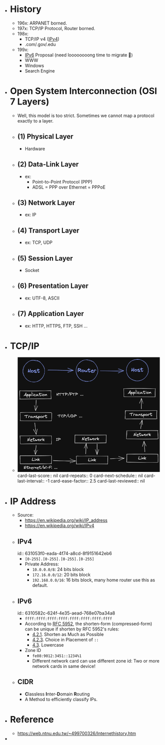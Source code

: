 - # History
	- 196x: ARPANET borned.
	- 197x: TCP/IP Protocol, Router borned.
	- 198x:
		- TCP/IP v4 ([IPv4](((631053f0-eada-4f74-a8cd-8f9151642eb6))))
		- .com/.gov/.edu
	- 199x:
		- [IPv6](((6310582c-624f-4e35-aead-768e07ba34a8))) Proposal (need loooooooong time to migrate 🥲)
		- WWW
		- Windows
		- Search Engine
- # Open System Interconnection (OSI 7 Layers)
	- Well, this model is too strict. Sometimes we cannot map a protocol exactly to a layer.
	- ## (1) Physical Layer
		- Hardware
	- ## (2) Data-Link Layer
		- ex:
			- Point-to-Point Protocol (PPP)
			- ADSL = PPP over Ethernet = PPPoE
	- ## (3) Network Layer
		- ex: IP
	- ## (4) Transport Layer
		- ex: TCP, UDP
	- ## (5) Session Layer
		- Socket
	- ## (6) Presentation Layer
		- ex: UTF-8, ASCII
	- ## (7) Application Layer
		- ex: HTTP, HTTPS, FTP, SSH ...
- # TCP/IP
	- ![tcp-ip](../assets/image_1661931387685_0.png)
	  card-last-score:: nil
	  card-repeats:: 0
	  card-next-schedule:: nil
	  card-last-interval:: -1
	  card-ease-factor:: 2.5
	  card-last-reviewed:: nil
- # IP Address
	- Source:
		- https://en.wikipedia.org/wiki/IP_address
		- https://en.wikipedia.org/wiki/IPv4
	- ## IPv4
	  id:: 631053f0-eada-4f74-a8cd-8f9151642eb6
		- `[0-255].[0-255].[0-255].[0-255]`
		- Private Address:
			- `10.0.0.0/8`: 24 bits block
			- `172.16.0.0/12`: 20 bits block
			- `192.168.0.0/16`: 16 bits block, many home router use this as default.
	- ## IPv6
	  id:: 6310582c-624f-4e35-aead-768e07ba34a8
		- `ffff:ffff:ffff:ffff:ffff:ffff:ffff:ffff`
		- According to [RFC 5952](https://www.rfc-editor.org/rfc/rfc5952.html#section-4.2.1), the shorten-form (compressed-form) can be unique if shorten by RFC 5952's rules:
			- [4.2.1](https://www.rfc-editor.org/rfc/rfc5952.html#section-4.2.1).  Shorten as Much as Possible
			- [4.2.3](https://www.rfc-editor.org/rfc/rfc5952.html#section-4.2.3).  Choice in Placement of `::`
			- [4.3](https://www.rfc-editor.org/rfc/rfc5952.html#section-4.3).  Lowercase
		- Zone ID
			- `fe08:9012:3451::1234%1`
			- Different network card can use different zone id: Two or more network cards in same device!
	- ## CIDR
		- **C**lassless **I**nter-**D**omain **R**outing
		- A Method to efficiently classify IPs.
- # Reference
	- https://web.ntnu.edu.tw/~499700326/Internethistory.htm
-